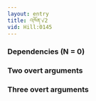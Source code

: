 ```yaml
---
layout: entry
title: འཁོན་√2
vid: Hill:0145
---
```

### Dependencies (N = 0)


### Two overt arguments


### Three overt arguments

